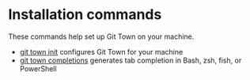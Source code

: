 # Installation commands

These commands help set up Git Town on your machine.

- [git town init](commands/init.md) configures Git Town for your machine
- [git town completions](commands/completions.md) generates tab completion in
  Bash, zsh, fish, or PowerShell
